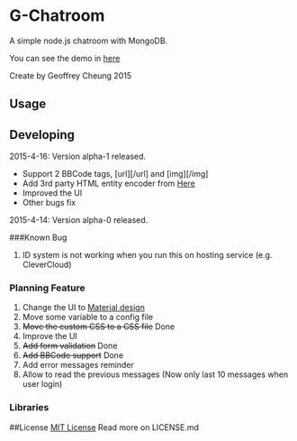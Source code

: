 

# G-Chatroom

A simple node.js chatroom with MongoDB.

You can see the demo in [here](http://gchatroom.cleverapps.io/)

Create by Geoffrey Cheung 2015

## Usage



## Developing

2015-4-16: Version alpha-1 released.
* Support 2 BBCode tags, [url][/url] and [img][/img]
* Add 3rd party HTML entity encoder from [Here](http://www.strictly-software.com/htmlencode)
* Improved the UI
* Other bugs fix

2015-4-14: Version alpha-0 released.

###Known Bug
1. ID system is not working when you run this on hosting service (e.g. CleverCloud)

### Planning Feature
1. Change the UI to [Material design](http://www.google.com/design/spec/material-design/introduction.html)
2. Move some variable to a config file
3. <del>Move the custom CSS to a CSS file</del> Done
4. Improve the UI
5. <del>Add form validation</del> Done
6. <del>Add BBCode support</del> Done
7. Add error messages reminder
8. Allow to read the previous messages (Now only last 10 messages when user login)

### Libraries

##License
[MIT License](http://en.wikipedia.org/wiki/MIT_License)
Read more on LICENSE.md
